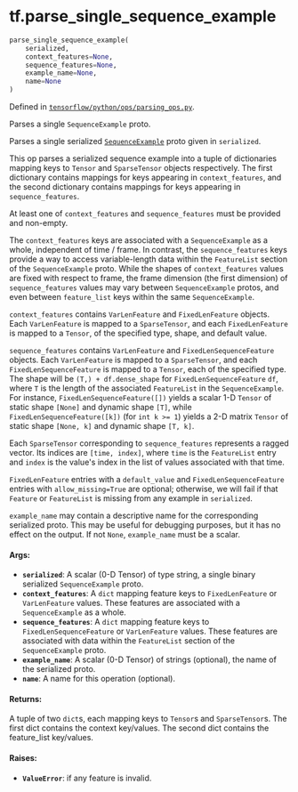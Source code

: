 <div itemscope itemtype="http://developers.google.com/ReferenceObject">
<meta itemprop="name" content="tf.parse_single_sequence_example" />
</div>

# tf.parse_single_sequence_example

``` python
parse_single_sequence_example(
    serialized,
    context_features=None,
    sequence_features=None,
    example_name=None,
    name=None
)
```



Defined in [`tensorflow/python/ops/parsing_ops.py`](https://www.tensorflow.org/code/tensorflow/python/ops/parsing_ops.py).

Parses a single `SequenceExample` proto.

Parses a single serialized [`SequenceExample`](https://www.tensorflow.org/code/tensorflow/core/example/example.proto)
proto given in `serialized`.

This op parses a serialized sequence example into a tuple of dictionaries
mapping keys to `Tensor` and `SparseTensor` objects respectively.
The first dictionary contains mappings for keys appearing in
`context_features`, and the second dictionary contains mappings for keys
appearing in `sequence_features`.

At least one of `context_features` and `sequence_features` must be provided
and non-empty.

The `context_features` keys are associated with a `SequenceExample` as a
whole, independent of time / frame.  In contrast, the `sequence_features` keys
provide a way to access variable-length data within the `FeatureList` section
of the `SequenceExample` proto.  While the shapes of `context_features` values
are fixed with respect to frame, the frame dimension (the first dimension)
of `sequence_features` values may vary between `SequenceExample` protos,
and even between `feature_list` keys within the same `SequenceExample`.

`context_features` contains `VarLenFeature` and `FixedLenFeature` objects.
Each `VarLenFeature` is mapped to a `SparseTensor`, and each `FixedLenFeature`
is mapped to a `Tensor`, of the specified type, shape, and default value.

`sequence_features` contains `VarLenFeature` and `FixedLenSequenceFeature`
objects. Each `VarLenFeature` is mapped to a `SparseTensor`, and each
`FixedLenSequenceFeature` is mapped to a `Tensor`, each of the specified type.
The shape will be `(T,) + df.dense_shape` for `FixedLenSequenceFeature` `df`, where
`T` is the length of the associated `FeatureList` in the `SequenceExample`.
For instance, `FixedLenSequenceFeature([])` yields a scalar 1-D `Tensor` of
static shape `[None]` and dynamic shape `[T]`, while
`FixedLenSequenceFeature([k])` (for `int k >= 1`) yields a 2-D matrix `Tensor`
of static shape `[None, k]` and dynamic shape `[T, k]`.

Each `SparseTensor` corresponding to `sequence_features` represents a ragged
vector.  Its indices are `[time, index]`, where `time` is the `FeatureList`
entry and `index` is the value's index in the list of values associated with
that time.

`FixedLenFeature` entries with a `default_value` and `FixedLenSequenceFeature`
entries with `allow_missing=True` are optional; otherwise, we will fail if
that `Feature` or `FeatureList` is missing from any example in `serialized`.

`example_name` may contain a descriptive name for the corresponding serialized
proto. This may be useful for debugging purposes, but it has no effect on the
output. If not `None`, `example_name` must be a scalar.

#### Args:

* <b>`serialized`</b>: A scalar (0-D Tensor) of type string, a single binary
    serialized `SequenceExample` proto.
* <b>`context_features`</b>: A `dict` mapping feature keys to `FixedLenFeature` or
    `VarLenFeature` values. These features are associated with a
    `SequenceExample` as a whole.
* <b>`sequence_features`</b>: A `dict` mapping feature keys to
    `FixedLenSequenceFeature` or `VarLenFeature` values. These features are
    associated with data within the `FeatureList` section of the
    `SequenceExample` proto.
* <b>`example_name`</b>: A scalar (0-D Tensor) of strings (optional), the name of
    the serialized proto.
* <b>`name`</b>: A name for this operation (optional).


#### Returns:

  A tuple of two `dict`s, each mapping keys to `Tensor`s and `SparseTensor`s.
  The first dict contains the context key/values.
  The second dict contains the feature_list key/values.


#### Raises:

* <b>`ValueError`</b>: if any feature is invalid.